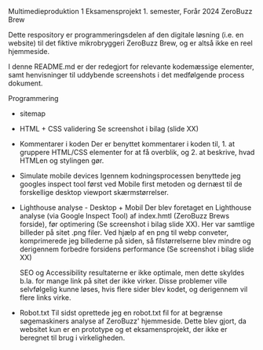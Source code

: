 Multimedieproduktion 1
Eksamensprojekt 1. semester, Forår 2024
ZeroBuzz Brew

Dette respository er programmeringsdelen af den digitale løsning (i.e. en website) til det fiktive mikrobryggeri ZeroBuzz Brew, og er altså ikke
en reel hjemmeside.

I denne README.md er der redegjort for relevante kodemæssige elementer, samt henvisninger til uddybende screenshots i det medfølgende process
dokument.


Programmering

* sitemap


* HTML + CSS validering
    Se screenshot i bilag (slide XX)

* Kommentarer i koden
    Der er benyttet kommentarer i koden til, 1. at gruppere HTML/CSS elementer for at få overblik, og 2. at beskrive, hvad HTMLen og stylingen gør.

* Simulate mobile devices
    Igennem kodningsprocessen benyttede jeg googles inspect tool først ved Mobile first metoden og dernæst til de forskellige desktop viewport skærmstørrelser.

* Lighthouse analyse - Desktop + Mobil
    Der blev foretaget en Lighthouse analyse (via Google Inspect Tool) af index.hmtl (ZeroBuzz Brews forside), før optimering (Se screenshot i bilag slide XX). Her var samtlige billeder på sitet .png filer. Ved hjælp af en png til webp conveter, komprimerede jeg billederne på siden, så filstørrelserne blev mindre og derigennem forbedre forsidens performance (Se screenshot i bilag slide XX)

    SEO og Accessibility resultaterne er ikke optimale, men dette skyldes b.la. for mange link på sitet der ikke virker. Disse problemer ville selvfølgelig kunne løses, hvis flere sider blev kodet, og derigennem vil flere links virke.

* Robot.txt
    Til sidst oprettede jeg en robot.txt fil for at begrænse søgemaskiners analyse af ZeroBuzz' hjemmeside. Dette blev gjort, da websitet kun er en prototype og et eksamensprojekt, der ikke er beregnet til brug i virkeligheden.


